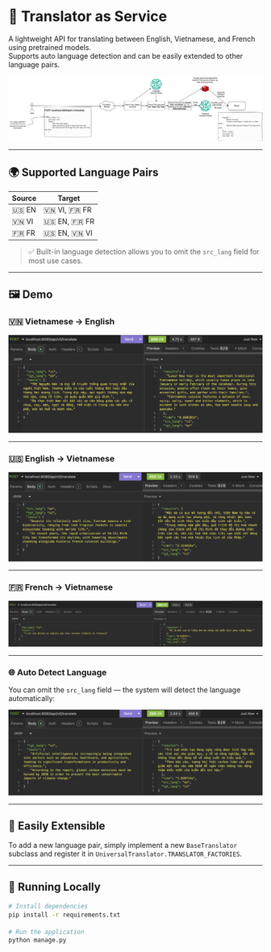 # 🧠 Translator as Service

A lightweight API for translating between English, Vietnamese, and French using pretrained models.  
Supports auto language detection and can be easily extended to other language pairs.

![Translator as Service](images/translator-as-service.jpg)

---

## 🌍 Supported Language Pairs

| Source | Target |
|--------|--------|
| 🇺🇸 EN  | 🇻🇳 VI, 🇫🇷 FR |
| 🇻🇳 VI  | 🇺🇸 EN, 🇫🇷 FR |
| 🇫🇷 FR  | 🇺🇸 EN, 🇻🇳 VI |

> ✅ Built-in language detection allows you to omit the `src_lang` field for most use cases.

---

## 🖼️ Demo

### 🇻🇳 Vietnamese → English
![Translate vietnamese texts to english texts](images/vi2en.png)

---

### 🇺🇸 English → Vietnamese
![Translate english texts to vietnamese](images/en2vi.png)

---

### 🇫🇷 French → Vietnamese
![Translate french texts to vietnamese](images/fr2vi.png)

---

### 🌐 Auto Detect Language
You can omit the `src_lang` field — the system will detect the language automatically:

![Omit the src_lang](images/detect_lang.png)

---

## 🔧 Easily Extensible

To add a new language pair, simply implement a new `BaseTranslator` subclass and register it in `UniversalTranslator.TRANSLATOR_FACTORIES`.

---

## 🚀 Running Locally

```bash
# Install dependencies
pip install -r requirements.txt

# Run the application
python manage.py
